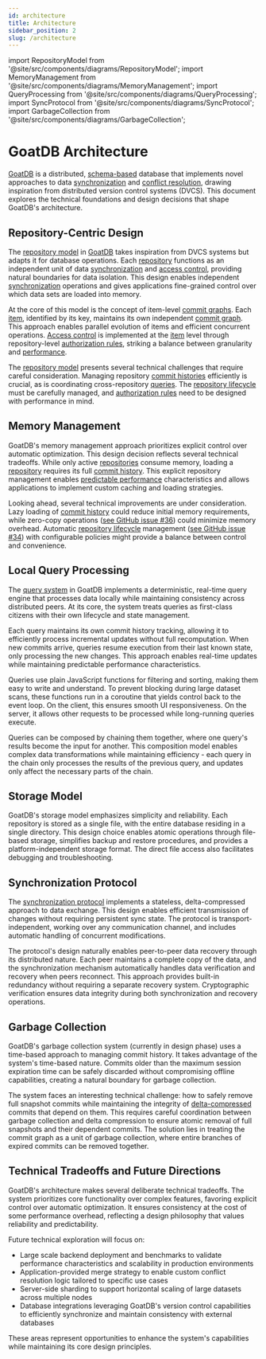 ```yaml
---
id: architecture
title: Architecture
sidebar_position: 2
slug: /architecture
---
```


import RepositoryModel from '@site/src/components/diagrams/RepositoryModel';
import MemoryManagement from '@site/src/components/diagrams/MemoryManagement';
import QueryProcessing from '@site/src/components/diagrams/QueryProcessing';
import SyncProtocol from '@site/src/components/diagrams/SyncProtocol';
import GarbageCollection from '@site/src/components/diagrams/GarbageCollection';

# GoatDB Architecture

[GoatDB](/) is a distributed, [schema-based](/docs/schema) database that implements
novel approaches to data [synchronization](/docs/sync) and
[conflict resolution](/docs/conflict-resolution), drawing inspiration from
distributed version control systems (DVCS). This document explores the technical
foundations and design decisions that shape GoatDB's architecture.

## Repository-Centric Design

<RepositoryModel />

The [repository model](/docs/repositories) in [GoatDB](/) takes inspiration from DVCS
systems but adapts it for database operations. Each [repository](/docs/repositories)
functions as an independent unit of data [synchronization](/docs/sync) and
[access control](/docs/authorization), providing natural boundaries for data
isolation. This design enables independent [synchronization](/docs/sync) operations
and gives applications fine-grained control over which data sets are loaded into
memory.

At the core of this model is the concept of item-level
[commit graphs](/docs/commit-graph). Each [item](/docs/concepts#item), identified by its
key, maintains its own independent [commit graph](/docs/commit-graph). This approach
enables parallel evolution of items and efficient concurrent operations.
[Access control](/docs/authorization) is implemented at the [item](/docs/concepts#item)
level through repository-level
[authorization rules](/docs/authorization/#creating-authorization-rules), striking a
balance between granularity and [performance](/docs/benchmarks).

The [repository model](/docs/repositories) presents several technical challenges that
require careful consideration. Managing repository
[commit histories](/docs/commit-graph) efficiently is crucial, as is coordinating
cross-repository [queries](/docs/query). The
[repository lifecycle](/docs/repositories/#opening-a-repository) must be carefully
managed, and [authorization rules](/docs/authorization/#creating-authorization-rules)
need to be designed with performance in mind.

## Memory Management

<MemoryManagement />

GoatDB's memory management approach prioritizes explicit control over automatic
optimization. This design decision reflects several technical tradeoffs. While
only active [repositories](/docs/repositories) consume memory, loading a
[repository](/docs/repositories) requires its full [commit history](/docs/commit-graph).
This explicit repository management enables
[predictable performance](/docs/benchmarks) characteristics and allows applications
to implement custom caching and loading strategies.

Looking ahead, several technical improvements are under consideration. Lazy
loading of [commit history](/docs/commit-graph) could reduce initial memory
requirements, while zero-copy operations
([see GitHub issue #36](https://github.com/goatplatform/goatdb/issues/36)) could
minimize memory overhead. Automatic
[repository lifecycle](/docs/repositories/#opening-a-repository) management
([see GitHub issue #34](https://github.com/goatplatform/goatdb/issues/34)) with
configurable policies might provide a balance between control and convenience.

## Local Query Processing

<QueryProcessing />

The [query system](/docs/query) in GoatDB implements a deterministic, real-time query
engine that processes data locally while maintaining consistency across
distributed peers. At its core, the system treats queries as first-class
citizens with their own lifecycle and state management.

Each query maintains its own commit history tracking, allowing it to efficiently
process incremental updates without full recomputation. When new commits arrive,
queries resume execution from their last known state, only processing the new
changes. This approach enables real-time updates while maintaining predictable
performance characteristics.

Queries use plain JavaScript functions for filtering and sorting, making them
easy to write and understand. To prevent blocking during large dataset scans,
these functions run in a coroutine that yields control back to the event loop.
On the client, this ensures smooth UI responsiveness. On the server, it allows
other requests to be processed while long-running queries execute.

Queries can be composed by chaining them together, where one query's results
become the input for another. This composition model enables complex data
transformations while maintaining efficiency - each query in the chain only
processes the results of the previous query, and updates only affect the
necessary parts of the chain.

## Storage Model

GoatDB's storage model emphasizes simplicity and reliability. Each repository is
stored as a single file, with the entire database residing in a single
directory. This design choice enables atomic operations through file-based
storage, simplifies backup and restore procedures, and provides a
platform-independent storage format. The direct file access also facilitates
debugging and troubleshooting.

## Synchronization Protocol

<SyncProtocol />

The [synchronization protocol](/docs/sync) implements a stateless, delta-compressed
approach to data exchange. This design enables efficient transmission of changes
without requiring persistent sync state. The protocol is transport-independent,
working over any communication channel, and includes automatic handling of
concurrent modifications.

The protocol's design naturally enables peer-to-peer data recovery through its
distributed nature. Each peer maintains a complete copy of the data, and the
synchronization mechanism automatically handles data verification and recovery
when peers reconnect. This approach provides built-in redundancy without
requiring a separate recovery system. Cryptographic verification ensures data
integrity during both synchronization and recovery operations.

## Garbage Collection

<GarbageCollection />

GoatDB's garbage collection system (currently in design phase) uses a time-based
approach to managing commit history. It takes advantage of the system's
time-based nature. Commits older than the maximum session expiration time can be
safely discarded without compromising offline capabilities, creating a natural
boundary for garbage collection.

The system faces an interesting technical challenge: how to safely remove full
snapshot commits while maintaining the integrity of
[delta-compressed](/docs/commit-graph/#delta-compression) commits that depend on
them. This requires careful coordination between garbage collection and delta
compression to ensure atomic removal of full snapshots and their dependent
commits. The solution lies in treating the commit graph as a unit of garbage
collection, where entire branches of expired commits can be removed together.

## Technical Tradeoffs and Future Directions

GoatDB's architecture makes several deliberate technical tradeoffs. The system
prioritizes core functionality over complex features, favoring explicit control
over automatic optimization. It ensures consistency at the cost of some
performance overhead, reflecting a design philosophy that values reliability and
predictability.

Future technical exploration will focus on:

- Large scale backend deployment and benchmarks to validate performance
  characteristics and scalability in production environments
- Application-provided merge strategy to enable custom conflict resolution logic
  tailored to specific use cases
- Server-side sharding to support horizontal scaling of large datasets across
  multiple nodes
- Database integrations leveraging GoatDB's version control capabilities to
  efficiently synchronize and maintain consistency with external databases

These areas represent opportunities to enhance the system's capabilities while
maintaining its core design principles.
